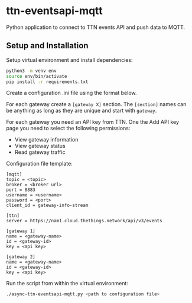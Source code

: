 ttn-eventsapi-mqtt
==================

Python application to connect to TTN events API and push data to MQTT.

Setup and Installation
----------------------

Setup virtual environment and install dependencies:

```bash
python3 -m venv env
source env/bin/activate
pip install -r requirements.txt
```

Create a configuration .ini file using the format below.

For each gateway create a `[gateway X]` section. The `[section]` names can be
anything as long as they are unique and start with `gateway`.

For each gateway you need an API key from TTN. One the Add API key page you need
to select the following permissions:

- View gateway information
- View gateway status
- Read gateway traffic

Configuration file template:

```
[mqtt]
topic = <topic>
broker = <broker url>
port = 8883
username = <username>
password = <port>
client_id = gateway-info-stream

[ttn]
server = https://nam1.cloud.thethings.network/api/v3/events

[gateway 1]
name = <gateway-name>
id = <gateway-id>
key = <api key>

[gateway 2]
name = <gateway-name>
id = <gateway-id>
key = <api key>
```

Run the script from within the virtual environment:

```bash
./async-ttn-eventsapi-mqtt.py <path to configuration file>
```
